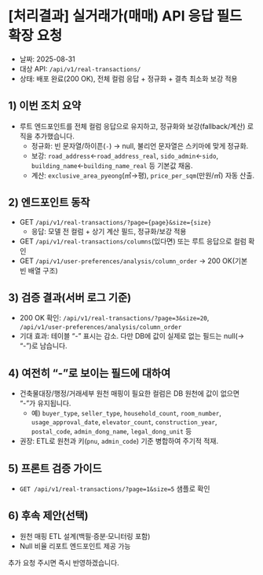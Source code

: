 # [처리결과] 실거래가(매매) API 응답 필드 확장 요청

- 날짜: 2025-08-31
- 대상 API: `/api/v1/real-transactions/`
- 상태: 배포 완료(200 OK), 전체 컬럼 응답 + 정규화 + 결측 최소화 보강 적용

## 1) 이번 조치 요약

- 루트 엔드포인트를 전체 컬럼 응답으로 유지하고, 정규화와 보강(fallback/계산) 로직을 추가했습니다.
  - 정규화: 빈 문자열/하이픈(`-`) → null, 불리언 문자열은 스키마에 맞게 정규화.
  - 보강: `road_address`←`road_address_real`, `sido_admin`←`sido`, `building_name`←`building_name_real` 등 기본값 채움.
  - 계산: `exclusive_area_pyeong`(㎡→평), `price_per_sqm`(만원/㎡) 자동 산출.

## 2) 엔드포인트 동작

- GET `/api/v1/real-transactions/?page={page}&size={size}`
  - 응답: 모델 전 컬럼 + 상기 계산 필드, 정규화/보강 적용
- GET `/api/v1/real-transactions/columns`(있다면) 또는 루트 응답으로 컬럼 확인
- GET `/api/v1/user-preferences/analysis/column_order` → 200 OK(기본 빈 배열 구조)

## 3) 검증 결과(서버 로그 기준)

- 200 OK 확인: `/api/v1/real-transactions/?page=3&size=20`, `/api/v1/user-preferences/analysis/column_order`
- 기대 효과: 테이블 “-” 표시는 감소. 다만 DB에 값이 실제로 없는 필드는 null(→ “-”)로 남습니다.

## 4) 여전히 “-”로 보이는 필드에 대하여

- 건축물대장/행정/거래세부 원천 매핑이 필요한 컬럼은 DB 원천에 값이 없으면 “-”가 유지됩니다.
  - 예) `buyer_type`, `seller_type`, `household_count`, `room_number`, `usage_approval_date`, `elevator_count`, `construction_year`, `postal_code`, `admin_dong_name`, `legal_dong_unit` 등
- 권장: ETL로 원천과 키(`pnu`, `admin_code`) 기준 병합하여 주기적 적재.

## 5) 프론트 검증 가이드

- `GET /api/v1/real-transactions/?page=1&size=5` 샘플로 확인

## 6) 후속 제안(선택)

- 원천 매핑 ETL 설계(백필·증분·모니터링 포함)
- Null 비율 리포트 엔드포인트 제공 가능

추가 요청 주시면 즉시 반영하겠습니다.
